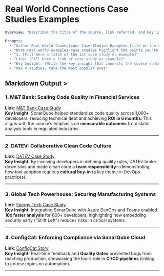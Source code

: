 # Real World Connections Case Studies Examples

```yaml
Overview: "Describes the title of the source, link referred, and key insight for the case studies."

Prompts:
  - "Gather Real World Connections Case Studies Examples title of the source, link referred, and key insight for the case studies for SonarQube implementation."
  - "What real-world examples/case studies highlight the points you're trying to make? Think about case studies, recent news articles, or other examples to bring this content to life."
  - "1. [Fill here a title of the 1st case study or example]"
  - "Link: [Fill here a link of case study or example]"
  - "Key Insight: [Write the key insight that connects the course content to the case study and makes it relevant]"
  - "max 4 studies, take the most popular ones"

```

## Markdown Output >

### 1. **M&T Bank: Scaling Code Quality in Financial Services**  
**Link**: [M&T Bank Case Study](https://www.sonarsource.com/resources/m-t-bank/)  
**Key Insight**: SonarQube helped standardize code quality across 1,000+ developers, reducing technical debt and achieving **ROI in 6 months**. This aligns with the course’s emphasis on **measurable outcomes** from static analysis tools in regulated industries.  

---

### 2. **DATEV: Collaborative Clean Code Culture**  
**Link**: [DATEV Case Study](https://www.sonarsource.com/resources/datev/)  
**Key Insight**: By involving developers in defining quality rules, DATEV broke down silos and made clean code a **team responsibility**—demonstrating how tool adoption requires **cultural buy-in** (a key theme in DevOps practices).  

---

### 3. **Global Tech Powerhouse: Securing Manufacturing Systems**  
**Link**: [Energy Tech Case Study](https://www.sonarsource.com/resources/technology-powerhouse/)  
**Key Insight**: Integrating SonarQube with Azure DevOps and Teams enabled **18x faster analysis** for 600+ developers, highlighting how embedding security early ("Shift Left") reduces risks in critical systems.  

---

### 4. **ConfigCat: Enforcing Compliance via SonarQube Cloud**  
**Link**: [ConfigCat Story](https://www.sonarsource.com/resources/configcat/)  
**Key Insight**: Real-time feedback and **Quality Gates** prevented bugs from reaching production, showcasing the tool’s role in **CI/CD pipelines** (linking to course topics on automation).  

---
